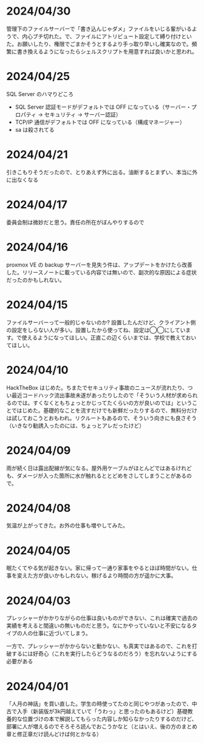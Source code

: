 # 2024/04/30
管理下のファイルサーバーで「書き込んじゃダメ」ファイルをいじる輩がいるようで、内心ブチ切れた。で、ファイルにアトリビュート設定して縛り付けといた。お願いしたり、権限でごまかそうとするより手っ取り早いし確実なので。頻繁に書き換えるようになったらシェルスクリプトを用意すれば良いかと思われ。

# 2024/04/25
SQL Server のハマりどころ

- SQL Server 認証モードがデフォルトでは OFF になっている（サーバー・プロパティ → セキュリティ → サーバー認証）
- TCP/IP 通信がデフォルトでは OFF になっている（構成マネージャー）
- sa は殺されてる

# 2024/04/21
引きこもりそうだったので、とりあえず外に出る。油断するとまずい、本当に外に出なくなる
# 2024/04/17
委員会制は微妙だと思う。責任の所在がぼんやりするので
# 2024/04/16
proxmox VE の backup サーバーを見失う件は、アップデートをかけたら改善した。リリースノートに載っている内容では無いので、副次的な原因による症状だったのかもしれない。
# 2024/04/15
ファイルサーバーって一般的じゃないのか? 設置したんだけど、クライアント側の設定をしらない人が多い。設置したから使ってね、設定は◯◯にしています。で使えるようになってほしい。正直この辺くらいまでは、学校で教えておいてほしい。

# 2024/04/10
HackTheBox はじめた。ちまたでセキュリティ事故のニュースが流れたり、つい最近コードハック流出事故未遂があったりしたので「そういう人材が求められるのでは。すくなくともちょっとかじってたくらいの方が良いのでは」ということではじめた。基礎的なことを流すだけでも新鮮だったりするので、無料分だけは試しておこうとおもわれ。リクルートもあるので、そういう向きにも良さそう（いきなり勧誘入ったのには、ちょっとアレだったけど）

# 2024/04/09
雨が続く日は露出配線が気になる。屋外用ケーブルがほとんどではあるけれども、ダメージが入った箇所に水が触れるととどめをさしてしまうことがあるので。

# 2024/04/08
気温が上がってきた。お外の仕事も増やしてみた。

# 2024/04/05
眠たくてやる気が起きない。家に帰って一通り家事をやるとほぼ時間がない。仕事を変えた方が良いかもしれない。稼げるより時間の方が遥かに大事。

# 2024/04/03
プレッシャーがかかりながらの仕事は良いものができない、これは確実で過去の実績を考えると間違いの無いものだと思う。なにかやっていないと不安になるタイプの人の仕事に近づいてしまう。

一方で、プレッシャーがかからないと動かない、も真実ではあるので、これを打破するには好奇心（これを実行したらどうなるのだろう）を忘れないようにする必要がある

# 2024/04/01
「人月の神話」を買い直した。学生の時使ってたのと同じやつがあったので、中古で入手（新装版が3k円越えていて「うわっ」と思ったのもあるけど）基礎教養的な位置づけの本で解説してもらった内容しか知らなかったりするのだけど、部署に人が増えるのでそろそろ読んでおこうかなと（とはいえ、後の方のまとめ章と修正章だけ読んどけば何とかなる）
